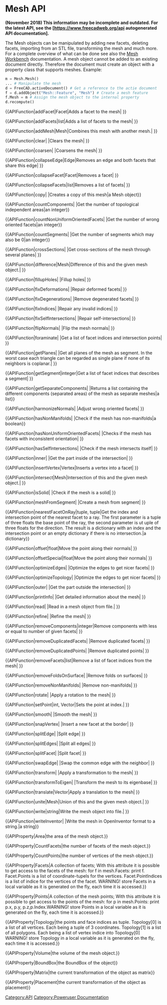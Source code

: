 # Mesh API
 


**(November 2018) This information may be incomplete and outdated. For the latest API, see the [https://www.freecadweb.org/api autogenerated API documentation].**

The Mesh objects can be manipulated by adding new facets, deleting facets, importing from an STL file, transforming the mesh and much more. For a complete overview of what can be done see also the [Mesh Workbench](Mesh_Workbench.md) documentation. A mesh object cannot be added to an existing document directly. Therefore the document must create an object with a property class that supports meshes. Example:


```python
m = Mesh.Mesh()
... # Manipulate the mesh
d = FreeCAD.activeDocument() # Get a reference to the actie document
f = d.addObject("Mesh::Feature", "Mesh") # Create a mesh feature
f.Mesh = m # Assign the mesh object to the internal property
d.recompute()
```


{{APIFunction|addFacet|Facet|Adds a facet to the mesh| }}


{{APIFunction|addFacets|list|Adds a list of facets to the mesh| }}


{{APIFunction|addMesh|Mesh|Combines this mesh with another mesh.| }}


{{APIFunction|clear| |Clears the mesh| }}


{{APIFunction|coarsen| |Coarsens the mesh| }}


{{APIFunction|collapseEdge|Edge|Removes an edge and both facets that share this edge| }}


{{APIFunction|collapseFacet|Facet|Removes a facet| }}


{{APIFunction|collapseFacets|list|Removes a list of facets| }}


{{APIFunction|copy| |Creates a copy of this mesh|a Mesh object}}


{{APIFunction|countComponents| |Get the number of topological independent areas|an integer}}


{{APIFunction|countNonUniformOrientedFacets| |Get the number of wrong oriented facets|an integer}}


{{APIFunction|countSegments| |Get the number of segments which may also be 0|an integer}}


{{APIFunction|crossSections| |Get cross-sections of the mesh through several planes| }}


{{APIFunction|difference|Mesh|Difference of this and the given mesh object.| }}


{{APIFunction|fillupHoles| |Fillup holes| }}


{{APIFunction|fixDeformations| |Repair deformed facets| }}


{{APIFunction|fixDegenerations| |Remove degenerated facets| }}


{{APIFunction|fixIndices| |Repair any invalid indices| }}


{{APIFunction|fixSelfIntersections| |Repair self-intersections| }}


{{APIFunction|flipNormals| |Flip the mesh normals| }}


{{APIFunction|foraminate| |Get a list of facet indices and intersection points| }}


{{APIFunction|getPlanes| |Get all planes of the mesh as segment. In the worst case each triangle can be regarded as single plane if none of its neighbors is coplanar.| }}


{{APIFunction|getSegment|integer|Get a list of facet indices that describes a segment| }}


{{APIFunction|getSeparateComponents| |Returns a list containing the different components (separated areas) of the mesh as separate meshes|a list}}


{{APIFunction|harmonizeNormals| |Adjust wrong oriented facets| }}


{{APIFunction|hasNonManifolds| |Check if the mesh has non-manifolds|a boolean}}


{{APIFunction|hasNonUniformOrientedFacets| |Checks if the mesh has facets with inconsistent orientation| }}


{{APIFunction|hasSelfIntersections| |Check if the mesh intersects itself| }}


{{APIFunction|inner| |Get the part inside of the intersection| }}


{{APIFunction|insertVertex|Vertex|Inserts a vertex into a facet| }}


{{APIFunction|intersect|Mesh|Intersection of this and the given mesh object.| }}


{{APIFunction|isSolid| |Check if the mesh is a solid| }}


{{APIFunction|meshFromSegment| |Create a mesh from segment| }}


{{APIFunction|nearestFacetOnRay|tuple, tuple|Get the index and intersection point of the nearest facet to a ray. The first parameter is a tuple of three floats the base point of the ray, the second parameter is ut uple of three floats for the direction. The result is a dictionary with an index and the intersection point or an empty dictionary if there is no intersection.|a dictionary}}


{{APIFunction|offset|float|Move the point along their normals| }}


{{APIFunction|offsetSpecial|float|Move the point along their normals| }}


{{APIFunction|optimizeEdges| |Optimize the edges to get nicer facets| }}


{{APIFunction|optimizeTopology| |Optimize the edges to get nicer facets| }}


{{APIFunction|outer| |Get the part outside the intersection| }}


{{APIFunction|printInfo| |Get detailed information about the mesh| }}


{{APIFunction|read| |Read in a mesh object from file.| }}


{{APIFunction|refine| |Refine the mesh| }}


{{APIFunction|removeComponents|integer|Remove components with less or equal to number of given facets| }}


{{APIFunction|removeDuplicatedFacets| |Remove duplicated facets| }}


{{APIFunction|removeDuplicatedPoints| |Remove duplicated points| }}


{{APIFunction|removeFacets|list|Remove a list of facet indices from the mesh| }}


{{APIFunction|removeFoldsOnSurface| |Remove folds on surfaces| }}


{{APIFunction|removeNonManifolds| |Remove non-manifolds| }}


{{APIFunction|rotate| |Apply a rotation to the mesh| }}


{{APIFunction|setPoint|int, Vector|Sets the point at index.| }}


{{APIFunction|smooth| |Smooth the mesh| }}


{{APIFunction|snapVertex| |Insert a new facet at the border| }}


{{APIFunction|splitEdge| |Split edge| }}


{{APIFunction|splitEdges| |Split all edges| }}


{{APIFunction|splitFacet| |Split facet| }}


{{APIFunction|swapEdge| |Swap the common edge with the neighbor| }}


{{APIFunction|transform| |Apply a transformation to the mesh| }}


{{APIFunction|transformToEigen| |Transform the mesh to its eigenbase| }}


{{APIFunction|translate|Vector|Apply a translation to the mesh| }}


{{APIFunction|unite|Mesh|Union of this and the given mesh object.| }}


{{APIFunction|write|string|Write the mesh object into file.| }}


{{APIFunction|writeInventor| |Write the mesh in OpenInventor format to a string.|a string}}


{{APIProperty|Area|the area of the mesh object.}}


{{APIProperty|CountFacets|the number of facets of the mesh object.}}


{{APIProperty|CountPoints|the number of vertices of the mesh object.}}


{{APIProperty|Facets|A collection of facets; With this attribute it is possible to get access to the facets of the mesh: for f in mesh.Facets: print f. Facet.Points is a list of coordinate-tupels for the vertices. Facet.PointIndices is a list of indice for the vertices of the facet. WARNING! store Facets in a local variable as it is generated on the fly, each time it is accessed.}}


{{APIProperty|Points|A collection of the mesh points; With this attribute it is possible to get access to the points of the mesh: for p in mesh.Points: print p.x, p.y, p.z,p.Index.WARNING! store Points in a local variable as it is generated on the fly, each time it is accessed.}}


{{APIProperty|Topology|the points and face indices as tuple. Topology[0] is a list of all vertices. Each being a tuple of 3 coordinates. Topology[1] is a list of all polygons. Each being a list of vertex indice into Topology[0] WARNING! store Topology in a local variable as it is generated on the fly, each time it is accessed.}}


{{APIProperty|Volume|the volume of the mesh object.}}


{{APIProperty|BoundBox|the BoundBox of the object}}


{{APIProperty|Matrix|the current transformation of the object as matrix}}


{{APIProperty|Placement|the current transformation of the object as placement}}

  

[Category:API](Category:API.md) [Category:Poweruser Documentation](Category:Poweruser_Documentation.md)
